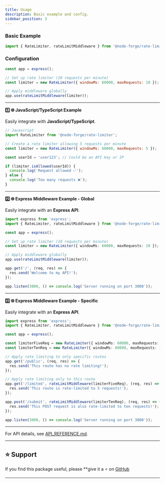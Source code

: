 ```yaml
---
title: Usage
description: Basic example and config.
sidebar_position: 3
---
```


### Basic Example

```javascript
import { RateLimiter, rateLimitMiddleware } from '@node-forge/rate-limiter';
```

### Configuration

```javascript
const app = express();

// Set up rate limiter (10 requests per minute)
const limiter = new RateLimiter({ windowMs: 60000, maxRequests: 10 });

// Apply middleware globally
app.use(rateLimitMiddleware(limiter));
```

---

**1️⃣ 🌐 JavaScript/TypeScript Example**

Easily integrate with **JavaScript/TypeScript**.

```javascript
// Javascript
import RateLimiter from '@node-forge/rate-limiter';

// Create a rate limiter allowing 5 requests per minute
const limiter = new RateLimiter({ windowMs: 60000, maxRequests: 5 });

const userId = 'user123'; // Could be an API key or IP

if (limiter.isAllowed(userId)) {
  console.log('Request allowed ✅');
} else {
  console.log('Too many requests ❌');
}
```

---

**2️⃣ 🌐 Express Middleware Example - Global**

Easily integrate with an **Express API**.

```typescript
import express from 'express';
import { RateLimiter, rateLimitMiddleware } from '@node-forge/rate-limiter';

const app = express();

// Set up rate limiter (10 requests per minute)
const limiter = new RateLimiter({ windowMs: 60000, maxRequests: 10 });

// Apply middleware globally
app.use(rateLimitMiddleware(limiter));

app.get('/', (req, res) => {
  res.send('Welcome to my API!');
});

app.listen(3000, () => console.log('Server running on port 3000'));
```

---

**3️⃣ 🌐 Express Middleware Example - Specific**

Easily integrate with an **Express API**.

```typescript
import express from 'express';
import { RateLimiter, rateLimitMiddleware } from '@node-forge/rate-limiter';

const app = express();

const limiterFiveReq = new RateLimiter({ windowMs: 60000, maxRequests: 5 });
const limiterTenReq = new RateLimiter({ windowMs: 60000, maxRequests: 10 });

// Apply rate limiting to only specific routes
app.get('/public', (req, res) => {
  res.send('This route has no rate limiting!');
});

// Apply rate limiting only to this route
app.get('/limited', rateLimitMiddleware(limiterFiveReq), (req, res) => {
  res.send('This route is rate-limited to 5 requests!');
});

app.post('/submit', rateLimitMiddleware(limiterTenReq), (req, res) => {
  res.send('This POST request is also rate-limited to ten requests!');
});

app.listen(3000, () => console.log('Server running on port 3000'));
```

---

For API details, see [API_REFERENCE.md](API_REFERENCE.md).

---

## ⭐ Support

If you find this package useful, please \*\*give it a ⭐ on
[GitHub](https://github.com/The-Node-Forge/api-rate-limit 'GitHub Repository')

---
